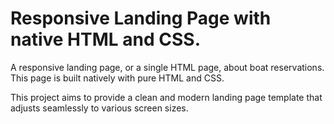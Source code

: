 # Responsive Landing Page with native HTML and CSS.


A responsive landing page, or a single HTML page, about boat reservations. This page is built natively with pure HTML and CSS.

This project aims to provide a clean and modern landing page template that adjusts seamlessly to various screen sizes.
